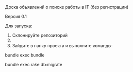 Доска объявлений о поиске работы в IT (без регистрации)

Версия 0.1

Для запуска:

1. Склонируйте репозиторий
2. 
3. Зайдите в папку проекта и выполните команды:
  
bundle exec bundle

bundle exec rake db:migrate
